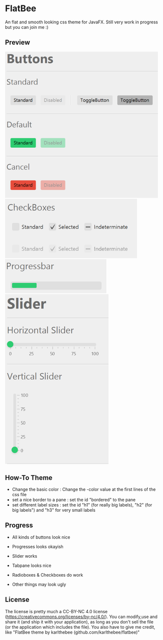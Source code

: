 # FlatBee
An flat and smooth looking css theme for JavaFX.
Still very work in progress but you can join me :)

## Preview
![alt tag](src/test/resources/img/buttons.png)
![alt tag](src/test/resources/img/checkbox.png)
![alt tag](src/test/resources/img/progressbar.png)
![alt tag](src/test/resources/img/slider.png)

## How-To Theme
- Change the basic color : Change the -color value at the first lines of the css file
- set a nice border to a pane : set the id "bordered" to the pane
- set different label sizes : set the id "h1" (for really big labels), "h2" (for big labels") and "h3" for very small labels


## Progress
- All kinds of buttons look nice
- Progresses looks okayish
- Slider works
- Tabpane looks nice
- Radioboxes & Checkboxes do work

- Other things may look ugly


## License

The license is pretty much a CC-BY-NC 4.0 license (https://creativecommons.org/licenses/by-nc/4.0/).
You can modify,use and share it (and ship it with your application), as long as you don't sell the file (or the application which includes the file).
You also have to give me credit, like "FlatBee theme by karlthebee (github.com/karlthebee/flatbee)"